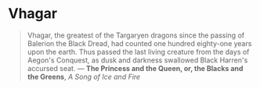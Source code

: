 # Vhagar

> Vhagar, the greatest of the Targaryen dragons since the passing of Balerion the Black Dread, had counted one hundred eighty-one years upon the earth. Thus passed the last living creature from the days of Aegon's Conquest, as dusk and darkness swallowed Black Harren's accursed seat. — **The Princess and the Queen, or, the Blacks and the Greens**, *A Song of Ice and Fire*
